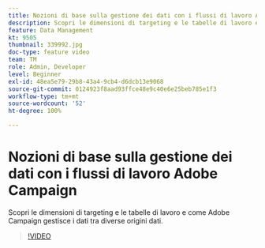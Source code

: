 ```yaml
---
title: Nozioni di base sulla gestione dei dati con i flussi di lavoro Adobe Campaign
description: Scopri le dimensioni di targeting e le tabelle di lavoro e come Adobe Campaign gestisce i dati tra diverse origini dati.
feature: Data Management
kt: 9505
thumbnail: 339992.jpg
doc-type: feature video
team: TM
role: Admin, Developer
level: Beginner
exl-id: 48ea5e79-29b8-43a4-9cb4-d6dcb13e9068
source-git-commit: 0124923f8aad93ffce48e9c40e6e25beb785e1f3
workflow-type: tm+mt
source-wordcount: '52'
ht-degree: 100%

---
```


# Nozioni di base sulla gestione dei dati con i flussi di lavoro Adobe Campaign

Scopri le dimensioni di targeting e le tabelle di lavoro e come Adobe Campaign gestisce i dati tra diverse origini dati.

>[!VIDEO](https://video.tv.adobe.com/v/339992?quality=12)
